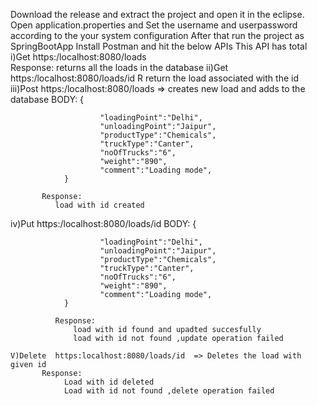 Download the release and extract the project and open it in the eclipse.
Open application.properties and Set the username and userpassword according to the your system configuration
After that run the project as SpringBootApp
Install Postman and hit the below APIs
This API has total 
 i)Get https:/localhost:8080/loads  
   Response:
       returns all the loads in the database
 ii)Get https:/localhost:8080/loads/id 
    R
        return the load associated with the id
 iii)Post https:/localhost:8080/loads  => creates new load and adds to the database
          BODY:
               {

                        "loadingPoint":"Delhi",
                        "unloadingPoint":"Jaipur",
                        "productType":"Chemicals",
                        "truckType":"Canter",
                        "noOfTrucks":"6",
                        "weight":"890",
                        "comment":"Loading mode",
                }

           Response:
              load with id created
          
  iv)Put https:/localhost:8080/loads/id
            BODY:
               {

                        "loadingPoint":"Delhi",
                        "unloadingPoint":"Jaipur",
                        "productType":"Chemicals",
                        "truckType":"Canter",
                        "noOfTrucks":"6",
                        "weight":"890",
                        "comment":"Loading mode",
                }

              Response:
                  load with id found and upadted succesfully
                  load with id not found ,update operation failed

    V)Delete  https:localhost:8080/loads/id  => Deletes the load with given id 
           Response:
                Load with id deleted
                Load with id not found ,delete operation failed
    
